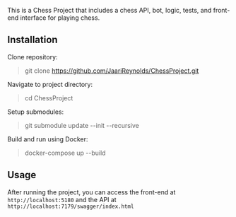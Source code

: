 This is a Chess Project that includes a chess API, bot, logic, tests, and front-end interface for playing chess.

## Installation
Clone repository: 
> git clone https://github.com/JaariReynolds/ChessProject.git

Navigate to project directory:
> cd ChessProject

Setup submodules:
> git submodule update --init --recursive

Build and run using Docker: 
> docker-compose up --build

## Usage

After running the project, you can access the front-end at `http://localhost:5180` and the API at `http://localhost:7179/swagger/index.html`

